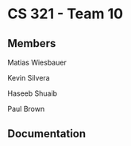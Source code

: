 # CS 321 - Team 10

## Members
Matias Wiesbauer

Kevin Silvera

Haseeb Shuaib

Paul Brown

## Documentation


